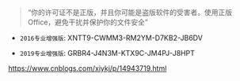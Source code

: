 
> “你的许可证不是正版，并且你可能是盗版软件的受害者。使用正版Office，避免干扰并保护你的文件安全”

- `2016专业增强版`: XNTT9-CWMM3-RM2YM-D7KB2-JB6DV

- `2019专业增强版`: GRBR4-J4N3M-KTX9C-JM4PJ-J8HPT

<https://www.cnblogs.com/xiykj/p/14943719.html>
